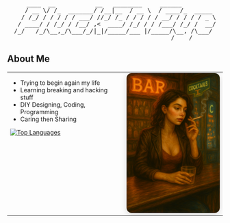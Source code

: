 
<!-- <p align="center">
  <img src="assets/avatar_pluck3deye.svg" alt="Pluck3dEye Avatar" width="140" height="140" style="border-radius:50%; box-shadow:0 4px 16px rgba(0,0,0,0.15); margin-bottom: 10px;" />
</p> -->

<pre align="center">
    ____  __           __   ________     ______          
   / __ \/ /_  _______/ /__|__  / __ \  / ____/_  _____ 
  / /_/ / / / / / ___/ //_/ /_ / / / / / __/ / / / / _ \
 / ____/ / /_/ / /__/ ,<  ____/ /_/ / / /___/ /_/ /  __/
/_/   /_/\__,_/\___/_/|_|/_____/___ |/_____/\__, /\___/ 
                                           /____/      
</pre>

## About Me

<table border="0" style="border:none;width:100%;">
  <tr>
    <td style="vertical-align:top;width:54%;">
      <ul>
        <li>Trying to begin again my life</li>
        <li>Learning breaking and hacking stuff</li>
        <li>DIY Designing, Coding, Programming</li>
        <li>Caring then Sharing</li>
      </ul>
      <div>
        <a href="https://github.com/Pluck3dEye">
          <img src="https://github-readme-stats.vercel.app/api/top-langs/?username=Pluck3dEye&layout=compact&theme=tokyonight&hide_border=true" alt="Top Languages" />
        </a>
      </div>
    </td>
    <td style="vertical-align:top;width:46%;">
      <img src="assets/public/smoking-hot-girl.png" alt="AI Smoking Hot Girl by Dung Khanh Viet Nguyen" style="width:100%;box-shadow:0 4px 16px rgba(0,0,0,0.15);border-radius:12px;" />
    </td>
  </tr>
</table>




